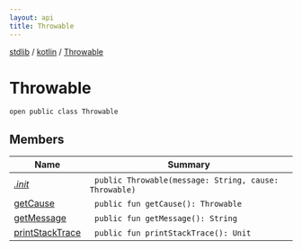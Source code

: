 ```yaml
---
layout: api
title: Throwable
---
```

[stdlib](../../index.html) / [kotlin](../index.html) / [Throwable](index.html)

# Throwable

```
open public class Throwable
```
## Members
| Name | Summary |
|------|---------|
|[*.init*](_init_.html)|&nbsp;&nbsp;`public Throwable(message: String, cause: Throwable)`<br>|
|[getCause](getCause.html)|&nbsp;&nbsp;`public fun getCause(): Throwable`<br>|
|[getMessage](getMessage.html)|&nbsp;&nbsp;`public fun getMessage(): String`<br>|
|[printStackTrace](printStackTrace.html)|&nbsp;&nbsp;`public fun printStackTrace(): Unit`<br>|
